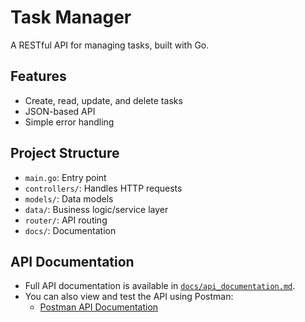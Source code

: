 # Task Manager

A RESTful API for managing tasks, built with Go.

## Features

- Create, read, update, and delete tasks
- JSON-based API
- Simple error handling

## Project Structure

- `main.go`: Entry point
- `controllers/`: Handles HTTP requests
- `models/`: Data models
- `data/`: Business logic/service layer
- `router/`: API routing
- `docs/`: Documentation

## API Documentation

- Full API documentation is available in [`docs/api_documentation.md`](docs/api_documentation.md).
- You can also view and test the API using Postman:
  - [Postman API Documentation](https://documenter.getpostman.com/view/33603724/2sB34iiyXp)

